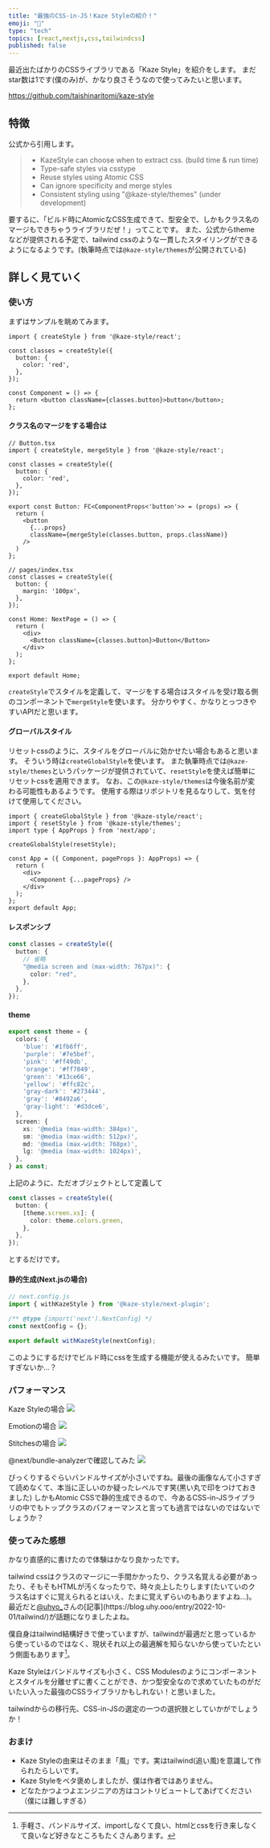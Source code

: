 ```yaml
---
title: "最強のCSS-in-JS！Kaze Styleの紹介！"
emoji: "🥰"
type: "tech"
topics: [react,nextjs,css,tailwindcss]
published: false
---
```

最近出たばかりのCSSライブラリである「Kaze Style」を紹介をします。
まだstar数は1です(僕のみ)が、かなり良さそうなので使ってみたいと思います。

https://github.com/taishinaritomi/kaze-style

## 特徴
公式から引用します。
> - KazeStyle can choose when to extract css. (build time & run time)
> - Type-safe styles via csstype
> - Reuse styles using Atomic CSS
> - Can ignore specificity and merge styles
> - Consistent styling using "@kaze-style/themes" (under development)

要するに、「ビルド時にAtomicなCSS生成できて、型安全で、しかもクラス名のマージもできちゃうライブラリだぜ！」ってことです。
また、公式からthemeなどが提供される予定で、tailwind cssのような一貫したスタイリングができるようになるようです。(執筆時点では```@kaze-style/themes```が公開されている)

## 詳しく見ていく
### 使い方
まずはサンプルを眺めてみます。

```tsx
import { createStyle } from '@kaze-style/react';

const classes = createStyle({
  button: {
    color: 'red',
  },
});

const Component = () => {
  return <button className={classes.button}>button</button>;
};
```

#### クラス名のマージをする場合は
```tsx
// Button.tsx
import { createStyle, mergeStyle } from '@kaze-style/react';

const classes = createStyle({
  button: {
    color: 'red',
  },
});

export const Button: FC<ComponentProps<'button'>> = (props) => {
  return (
    <button
      {...props}
      className={mergeStyle(classes.button, props.className)}
    />
  )
};

// pages/index.tsx
const classes = createStyle({
  button: {
    margin: '100px',
  },
});

const Home: NextPage = () => {
  return (
    <div>
      <Button className={classes.button}>Button</Button>
    </div>
  );
};

export default Home;
```

```createStyle```でスタイルを定義して、マージをする場合はスタイルを受け取る側のコンポーネントで```mergeStyle```を使います。
分かりやすく、かなりとっつきやすいAPIだと思います。

#### グローバルスタイル
リセットcssのように、スタイルをグローバルに効かせたい場合もあると思います。
そういう時は```createGlobalStyle```を使います。
また執筆時点では```@kaze-style/themes```というパッケージが提供されていて、```resetStyle```を使えば簡単にリセットcssを適用できます。
なお、この```@kaze-style/themes```は今後名前が変わる可能性もあるようです。
使用する際はリポジトリを見るなりして、気を付けて使用してください。

```tsx
import { createGlobalStyle } from '@kaze-style/react';
import { resetStyle } from '@kaze-style/themes';
import type { AppProps } from 'next/app';

createGlobalStyle(resetStyle);

const App = ({ Component, pageProps }: AppProps) => {
  return (
    <div>
      <Component {...pageProps} />
    </div>
  );
};
export default App;
```

#### レスポンシブ
```ts
const classes = createStyle({
  button: {
    // 省略
    "@media screen and (max-width: 767px)": {
      color: "red",
    },
  },
});
```

#### theme
```ts
export const theme = {
  colors: {
    'blue': '#1fb6ff',
    'purple': '#7e5bef',
    'pink': '#ff49db',
    'orange': '#ff7849',
    'green': '#13ce66',
    'yellow': '#ffc82c',
    'gray-dark': '#273444',
    'gray': '#8492a6',
    'gray-light': '#d3dce6',
  },
  screen: {
    xs: '@media (max-width: 384px)',
    sm: '@media (max-width: 512px)',
    md: '@media (max-width: 768px)',
    lg: '@media (max-width: 1024px)',
  },
} as const;
```
上記のように、ただオブジェクトとして定義して

```ts
const classes = createStyle({
  button: {
    [theme.screen.xs]: {
      color: theme.colors.green,
    },
  },
});
```
とするだけです。


#### 静的生成(Next.jsの場合)
```js
// next.config.js
import { withKazeStyle } from '@kaze-style/next-plugin';

/** @type {import('next').NextConfig} */
const nextConfig = {};

export default withKazeStyle(nextConfig);
```

このようにするだけでビルド時にcssを生成する機能が使えるみたいです。
簡単すぎないか...？

### パフォーマンス
Kaze Styleの場合
![](https://storage.googleapis.com/zenn-user-upload/edf43343e9ba-20221003.png)

Emotionの場合
![](https://storage.googleapis.com/zenn-user-upload/9635029c129a-20221003.png)

Stitchesの場合
![](https://storage.googleapis.com/zenn-user-upload/bb7cf4934530-20221003.png)

@next/bundle-analyzerで確認してみた
![](https://storage.googleapis.com/zenn-user-upload/841d8ccf4c7a-20221003.png)

びっくりするぐらいバンドルサイズが小さいですね。最後の画像なんて小さすぎて読めなくて、本当に正しいのか疑ったレベルです笑(黒い丸で印をつけておきました)
しかもAtomic CSSで静的生成できるので、今あるCSS-in-JSライブラリの中でもトップクラスのパフォーマンスと言っても過言ではないのではないでしょうか？

### 使ってみた感想
かなり直感的に書けたので体験はかなり良かったです。

tailwind cssはクラスのマージに一手間かかったり、クラス名覚える必要があったり、そもそもHTMLが汚くなったりで、時々炎上したりします(たいていのクラス名はすぐに覚えられるとはいえ、たまに覚えずらいのもありますよね...)。
最近だと[@uhyo_](https://twitter.com/uhyo_)さんの[記事](https://blog.uhy.ooo/entry/2022-10-01/tailwind/)が話題になりましたよね。

僕自身はtailwind結構好きで使っていますが、tailwindが最適だと思っているから使っているのではなく、現状それ以上の最適解を知らないから使っていたという側面もあります[^1]。

Kaze Styleはバンドルサイズも小さく、CSS Modulesのようにコンポーネントとスタイルを分離せずに書くことができ、かつ型安全なので求めていたものがだいたい入った最強のCSSライブラリかもしれない！と思いました。

tailwindからの移行先、CSS-in-JSの選定の一つの選択肢としていかがでしょうか！

### おまけ
- Kaze Styleの由来はそのまま「風」です。実はtailwind(追い風)を意識して作られたらしいです。
- Kaze Styleをベタ褒めしましたが、僕は作者ではありません。
- どなたかつよつよエンジニアの方はコントリビュートしてあげてください（僕には難しすぎる）


[^1]: 手軽さ、バンドルサイズ、importしなくて良い、htmlとcssを行き来しなくて良いなど好きなところもたくさんあります。

